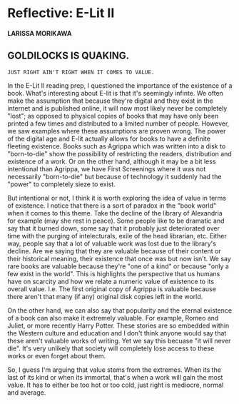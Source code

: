 # Reflective: E-Lit II

#### LARISSA MORIKAWA

## GOLDILOCKS IS QUAKING. 
	JUST RIGHT AIN'T RIGHT WHEN IT COMES TO VALUE. 

In the E-Lit II reading prep, I questioned the importance of the existence of a book. What's interesting about E-lit is that it's seemingly infinte. We often make the assumption that because they're digital and they exist in the internet and is published online, it will now most likely never be completely "lost"; as opposed to physical copies of books that may have only been printed a few times and distributed to a limited number of people. However, we saw examples where these assumptions are proven wrong. The power of the digital age and E-lit actually allows for books to have a definite fleeting existence. Books such as Agrippa which was written into a disk to "born-to-die" show the possibility of restricting the readers, distribution and existence of a work. Or on the other hand, although it may be a bit less intentional than Agrippa, we have First Screenings where it was not necessarily "born-to-die" but because of technology it suddenly had the "power" to completely sieze to exist. 

But intentional or not, I think it is worth exploring the idea of value in terms of existence. I notice that there is a sort of paradox in the "book world" when it comes to this theme. Take the decline of the library of Alexandria for example (may she rest in peace). Some people like to be dramatic and say that it burned down, some say that it probably just deteriorated over time with the purging of intelecturals, exile of the head librarian, etc. Either way, people say that a lot of valuable work was lost due to the library's decline. Are we saying that they are valuable because of their content or their historical meaning, their existence that once was but now isn't. We say rare books are valuable because they're "one of a kind" or because "only a few exist in the world". This is highlights the perspective that us humans have on scarcity and how we relate a numeric value of existence to its overall value. I.e. The first original copy of Agrippa is valuable because there aren't that many (if any) original disk copies left in the world. 

On the other hand, we can also say that popularity and the eternal existence of a book can also make it extremely valuable. For example, Romeo and Juliet, or more recently Harry Potter. These stories are so embedded within the Western culture and education and I don't think anyone would say that these aren't valuable works of writing. Yet we say this becuase "it will never die". It's very unlikely that society will completely lose access to these works or even forget about them. 

So, I guess I'm arguing that value stems from the extremes. When its the last of its kind or when its immortal, that's when a work will gain the most value. It has to either be too hot or too cold, just right is mediocre, normal and average.